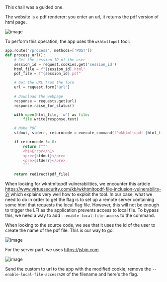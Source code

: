 This chall was a guided one.

The website is a pdf renderer: you enter an url, it returns the pdf version of html page.

![image](https://github.com/user-attachments/assets/fa97f22c-f970-4055-9a4e-ddfe970685bb)

To perform this operation, the app uses the `wkhtmltopdf` tool:

```python
app.route('/process', methods=['POST'])
def process_url():
    # Get the session ID of the user
    session_id = request.cookies.get('session_id')
    html_file = f"{session_id}.html"
    pdf_file = f"{session_id}.pdf"

    # Get the URL from the form
    url = request.form['url']
    
    # Download the webpage
    response = requests.get(url)
    response.raise_for_status()

    with open(html_file, 'w') as file:
        file.write(response.text)

    # Make PDF
    stdout, stderr, returncode = execute_command(f'wkhtmltopdf {html_file} {pdf_file}')

    if returncode != 0:
        return f"""
        <h1>Error</h1>
        <pre>{stdout}</pre>
        <pre>{stderr}</pre>
        """
        
    return redirect(pdf_file)
```

When looking for wkhtmltopdf vulnerabilities, we encounter this article https://www.virtuesecurity.com/kb/wkhtmltopdf-file-inclusion-vulnerability-2/ which explains very well how to exploit the tool. In our case, what we need to do in order to get the flag is to set up a remote server containing some html that requests the local flag file. However, this will not be enough to trigger the LFI as the application prevents access to local file. To bypass this, we need a way to add `--enable-local-file-access` to the command.

When looking to the source code, we see that it uses the id of the user to create the name of the pdf file. This is our way to go.

![image](https://github.com/user-attachments/assets/5954277f-7ec0-48fb-9375-18bef8138ac8)

For the server part, we uses https://jsbin.com

![image](https://github.com/user-attachments/assets/d8b7ff45-43b9-41ab-9fd5-1bd91b1dd882)

Send the custom to url to the app with the modified cookie, remove the `--enable-local-file-access%20` of the filename and here's the flag.
